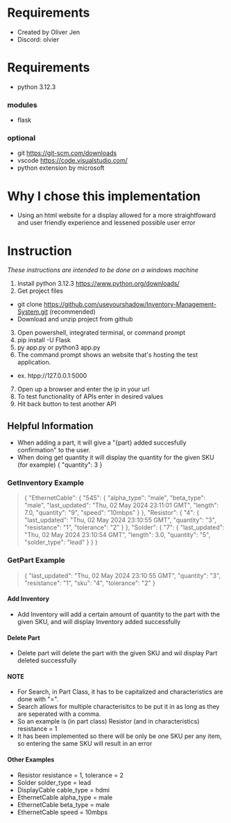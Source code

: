 # Requirements #
- Created by Oliver Jen
- Discord: olvier

# Requirements #
- python 3.12.3

### modules ###
- flask

### optional ###
- git https://git-scm.com/downloads
- vscode https://code.visualstudio.com/
 - python extension by microsoft


# Why I chose this implementation #
- Using an html website for a display allowed for a more straightfoward and user friendly experience and lessened possible user error
  

# Instruction #
*These instructions are intended to be done on a windows machine*
1. Install python 3.12.3 https://www.python.org/downloads/
2. Get project files
 - git clone https://github.com/useyourshadow/Inventory-Management-System.git (recommended)
 - Download and unzip project from github
3. Open powershell, integrated terminal, or command prompt
4. pip install -U Flask
5. py app.py or python3 app.py
6. The command prompt shows an website that's hosting the test application.
 - ex. htpp://127.0.0.1:5000
7. Open up a browser and enter the ip in your url
8. To test functionality of APIs enter in desired values
9. Hit back button to test another API

## Helpful Information ##
- When adding a part, it will give a "{part} added succesfully confirmation" to the user.
- When doing get quantity it will display the quantity for the given SKU (for example)
 {
   "quantity": 3
 }

### GetInventory Example ###
>{
>  "EthernetCable": {
>    "545": {
>      "alpha_type": "male",
>      "beta_type": "male",
>      "last_updated": "Thu, 02 May 2024 23:11:01 GMT",
>      "length": 7.0,
>      "quantity": "9",
>      "speed": "10mbps"
>    }
>  },
>  "Resistor": {
>    "4": {
>      "last_updated": "Thu, 02 May 2024 23:10:55 GMT",
>      "quantity": "3",
>      "resistance": "1",
>      "tolerance": "2"
>    }
>  },
>  "Solder": {
>    "7": {
>      "last_updated": "Thu, 02 May 2024 23:10:54 GMT",
>      "length": 3.0,
>      "quantity": "5",
>      "solder_type": "lead"
>    }
>  }
>}

### GetPart Example ###
>{
>  "last_updated": "Thu, 02 May 2024 23:10:55 GMT",
>  "quantity": "3",
>  "resistance": "1",
>  "sku": "4",
>  "tolerance": "2"
>}

#### Add Inventory ####
- Add Inventory will add a certain amount of quantity to the part with the given SKU, and will display
Inventory added successfully

#### Delete Part ####
- Delete part will delete the part with the given SKU and wil display
Part deleted successfully

#### NOTE ####
 - For Search, in Part Class, it has to be capitalized and characteristics are done with "=". 
 - Search allows for multiple characterisitcs to be put it in as long as they are seperated with a comma.
 - So an example is (in part class) Resistor  (and in characteristics) resistance = 1
 - It has been implemented so there will be only be one SKU per any item, so entering the same SKU will result in an error

#### Other Examples ####
- Resistor        resistance = 1, tolerance = 2
- Solder          solder_type = lead
- DisplayCable    cable_type = hdmi
- EthernetCable   alpha_type = male
- EthernetCable   beta_type = male
- EthernetCable   speed = 10mbps
